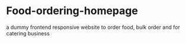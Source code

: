 # Food-ordering-homepage
a dummy frontend responsive website to order food, bulk order and for catering business
